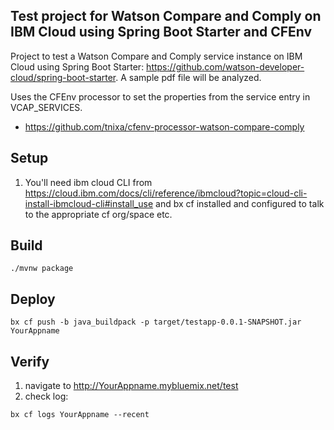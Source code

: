 ## Test project for Watson Compare and Comply on IBM Cloud using Spring Boot Starter and CFEnv
Project to test a Watson Compare and Comply service instance on IBM Cloud using Spring Boot Starter: https://github.com/watson-developer-cloud/spring-boot-starter. A sample pdf file will be analyzed.

Uses the CFEnv processor to set the properties from the service entry in VCAP_SERVICES.
- https://github.com/tnixa/cfenv-processor-watson-compare-comply

## Setup
1. You'll need ibm cloud CLI from https://cloud.ibm.com/docs/cli/reference/ibmcloud?topic=cloud-cli-install-ibmcloud-cli#install_use and bx cf installed and configured to talk to the appropriate cf org/space etc.

## Build
```
./mvnw package
```

## Deploy
```
bx cf push -b java_buildpack -p target/testapp-0.0.1-SNAPSHOT.jar YourAppname
```

## Verify
1. navigate to http://YourAppname.mybluemix.net/test
2. check log: 
```
bx cf logs YourAppname --recent
```